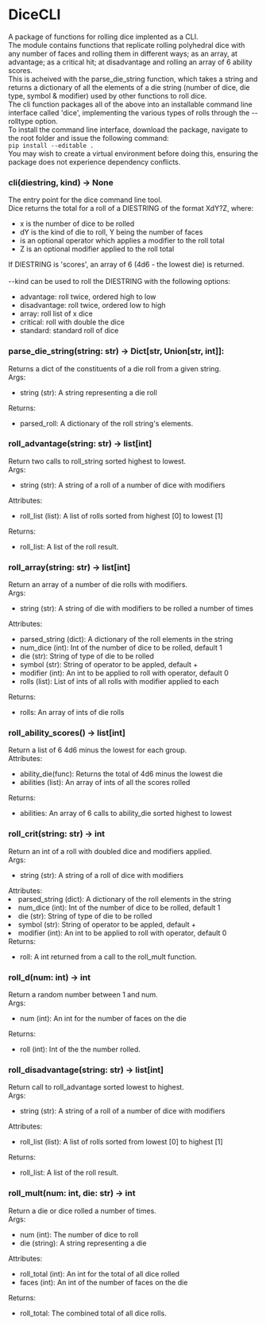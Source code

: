 <h1>DiceCLI</h1>
<p>A package of functions for rolling dice implented as a CLI.<br>
The module contains functions that replicate rolling polyhedral dice with any number of faces and rolling them in different ways; as an array, at advantage; as a critical hit; at disadvantage and rolling an array of 6 ability scores.<br>
This is acheived with the parse_die_string function, which takes a string and  returns a dictionary of all the elements of a die string (number of dice, die type, symbol & modifier) used by other functions to roll dice.<br>
The cli function packages all of the above into an installable command line  interface called 'dice', implementing the various types of rolls through the --rolltype option.<br>
To install the command line interface, download the package, navigate to the root folder and issue the following command:<br>
<code>pip install --editable .</code><br>
You may wish to create a virtual environment before doing this, ensuring the package does not experience dependency conflicts.</p>

<h3>cli(diestring, kind) -> None</h3>
<p>The entry point for the dice command line tool.<br>
Dice returns the total for a roll of a DIESTRING of the format XdY?Z, where:<br>
<ul>
<li>x is the number of dice to be rolled</li>
<li>dY is the kind of die to roll, Y being the number of faces</li>
<li>is an optional operator which applies a modifier to the roll total</li>
<li>Z is an optional modifier applied to the roll total</li>
</ul>
If DIESTRING is 'scores', an array of 6 (4d6 - the lowest die) is returned.<br>
<br>
--kind can be used to roll the DIESTRING with the following options:
<ul>
<li>advantage: roll twice, ordered high to low</li>
<li>disadvantage: roll twice, ordered low to high</li>
<li>array: roll list of x dice</li>
<li>critical: roll with double the dice</li>
<li>standard: standard roll of dice</li>
</ul></p>

<h3>parse_die_string(string: str) -> Dict[str, Union[str, int]]:</h3>
<p>Returns a dict of the constituents of a die roll from a given string.<br>
Args:<br>
<ul>
<li>string (str): A string representing a die roll</li>
</ul>
Returns:<br>
<ul>
<li>parsed_roll: A dictionary of the roll string's elements.</li>
</ul></p>

<h3>roll_advantage(string: str) -> list[int]</h3>
<p>Return two calls to roll_string sorted highest to lowest.<br>
Args:<br>
<ul>
<li>string (str): A string of a roll of a number of dice with modifiers</li>
</ul>
Attributes:<br>
<ul>
<li>roll_list (list): A list of rolls sorted from highest [0] to lowest [1]</li>
</ul>
Returns:<br>
<ul>
<li>roll_list: A list of the roll result.</li>
</ul></p>

<h3>roll_array(string: str) -> list[int]</h3>
<p>Return an array of a number of die rolls with modifiers.<br>
Args:<br>
<ul>
<li>string (str): A string of die with modifiers to be rolled a number of times</li>
</ul>
Attributes:<br>
<ul>
<li>parsed_string (dict): A dictionary of the roll elements in the string</li>
<li>num_dice (int): Int of the number of dice to be rolled, default 1</li>
<li>die (str): String of type of die to be rolled</li>
<li>symbol (str): String of operator to be appled, default +</li>
<li>modifier (int): An int to be applied to roll with operator, default 0</li>
<li>rolls (list): List of ints of all rolls with modifier applied to each</li>
</ul>
Returns:<br>
<ul>
<li>rolls: An array of ints of die rolls</li>
</ul></p>

<h3>roll_ability_scores() -> list[int]</h3>
<p>Return a list of 6 4d6 minus the lowest for each group.<br>
Attributes:<br>
<ul>
<li>ability_die(func): Returns the total of 4d6 minus the lowest die</li>
<li>abilities (list): An array of ints of all the scores rolled</li>
</ul>
Returns:<br>
<ul>
<li>abilities: An array of 6 calls to ability_die sorted highest to lowest</li>
</ul></p>

<h3>roll_crit(string: str) -> int</h3>
<p>Return an int of a roll with doubled dice and modifiers applied.<br>
Args:<br>
<ul>
<li>string (str): A string of a roll of dice with modifiers</li>
</ul>
Attributes:<br>
<li>parsed_string (dict): A dictionary of the roll elements in the string</li>
<li>num_dice (int): Int of the number of dice to be rolled, default 1</li>
<li>die (str): String of type of die to be rolled</li>
<li>symbol (str): String of operator to be appled, default +</li>
<li>modifier (int): An int to be applied to roll with operator, default 0</li>
</ul>
Returns:<br>
<ul>
<li>roll: A int returned from a call to the roll_mult function.</li>
</ul></p>

<h3>roll_d(num: int) -> int</h3>
Return a random number between 1 and num.<br>
Args:<br>
<ul>
<li>num (int): An int for the number of faces on the die</li>
</ul>
Returns:<br>
<ul>
<li>roll (int): Int of the the number rolled.</li>
</ul></p>

<h3>roll_disadvantage(string: str) -> list[int]</h3>
<p>Return call to roll_advantage sorted lowest to highest.<br>
Args:<br>
<ul>
<li>string (str): A string of a roll of a number of dice with modifiers</li>
</ul>
Attributes:<br>
<ul>
<li>roll_list (list): A list of rolls sorted from lowest [0] to highest [1]</li>
</ul>
Returns:<br>
<ul>
<li>roll_list: A list of the roll result.</li>
</ul>
</p>

<h3>roll_mult(num: int, die: str) -> int</h3>
Return a die or dice rolled a number of times.<br>
Args:<br>
<ul>
<li>num (int): The number of dice to roll</li>
<li>die (string): A string representing a die</li>
</ul>
Attributes:<br>
<ul>
<li>roll_total (int): An int for the total of all dice rolled</li>
<li>faces (int): An int of the number of faces on the die</li>
</ul>
Returns:<br>
<ul>
<li>roll_total: The combined total of all dice rolls.</li>
</ul></p>
